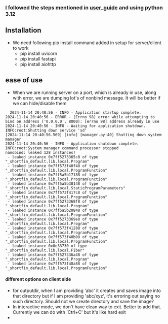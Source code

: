 ### I followed the steps mentioned in [user_guide](https://github.com/nod-ai/SHARK-Platform/blob/main/docs/user_guide.md) and using python 3.12


## Installation
- We need following pip install command added in setup for server/client to work
   - pip install uvicorn
   - pip install fastapi
   - pip install aiohttp

## ease of use

- When we are running server on a port, which is already in use, along with error, we are dumping lot's of nonbind message. It will be better if we can hide/disable them

```
  2024-11-14 20:40:56 - INFO - Application startup complete.
2024-11-14 20:40:56 - ERROR - [Errno 98] error while attempting to bind on address ('0.0.0.0', 8000): [errno 98] address already in use
2024-11-14 20:40:56 - INFO - Waiting for application shutdown.
INFO:root:Shutting down service 'sd'
[2024-11-14 20:40:56.569] [info] [manager.py:40] Shutting down system manager
2024-11-14 20:40:56 - INFO - Application shutdown complete.
INFO:root:System manager command processor stopped
nanobind: leaked 128 instances!
 - leaked instance 0x7ff5273365c8 of type "_shortfin_default.lib.local.Program"
 - leaked instance 0x7ff573f40f48 of type "_shortfin_default.lib.local.ProgramFunction"
 - leaked instance 0x7ff5a5b17188 of type "_shortfin_default.lib.local.ProgramFunction"
 - leaked instance 0x7ff5a5b30148 of type "_shortfin_default.lib.local.StaticProgramParameters"
 - leaked instance 0x7ff573f417c8 of type "_shortfin_default.lib.local.ProgramFunction"
 - leaked instance 0x7ff5273368f8 of type "_shortfin_default.lib.local.Program"
 - leaked instance 0x7ff5a5b20848 of type "_shortfin_default.lib.local.ProgramFunction"
 - leaked instance 0x7ff5273369e8 of type "_shortfin_default.lib.local.Program"
 - leaked instance 0x7ff573f41288 of type "_shortfin_default.lib.local.ProgramFunction"
 - leaked instance 0x7ff573f40b08 of type "_shortfin_default.lib.local.ProgramFunction"
 - leaked instance 0x8e33730 of type "_shortfin_default.lib.local.Fiber"
 - leaked instance 0x7ff527336a48 of type "_shortfin_default.lib.local.Program"
 - leaked instance 0x7ff573f40a88 of type "_shortfin_default.lib.local.ProgramFunction"
```

#### different options on client side

- for outputdir, when I am providing 'abc' it creates and saves image into that directory but if I am providing 'abc/xyz', it's erroring out saying no such directory. Should not we create directory and save the image?
- In interactive mode, we don't have clean way to exit. Better to add that. Currently we can do with 'Ctrl+C' but it's like hard exit
- 

